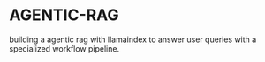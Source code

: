 # AGENTIC-RAG
building a agentic rag with llamaindex to answer user queries with a specialized workflow pipeline.
